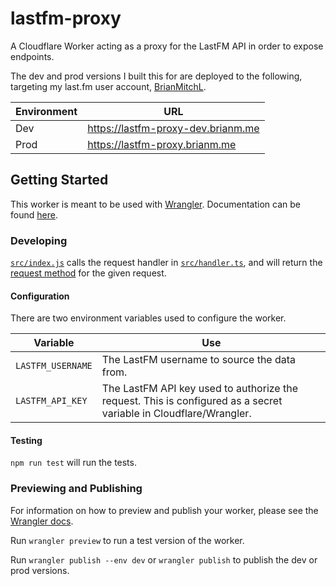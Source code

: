 # lastfm-proxy

A Cloudflare Worker acting as a proxy for the LastFM API in order to expose endpoints.

The dev and prod versions I built this for are deployed to the following, targeting my last.fm user account, [BrianMitchL](https://www.last.fm/user/BrianMitchL).

| Environment | URL                                |
| ----------- | ---------------------------------- |
| Dev         | https://lastfm-proxy-dev.brianm.me |
| Prod        | https://lastfm-proxy.brianm.me     |

## Getting Started

This worker is meant to be used with [Wrangler](https://github.com/cloudflare/wrangler). Documentation can be found [here](https://developers.cloudflare.com/workers/tooling/wrangler/).

### Developing

[`src/index.js`](./src/index.ts) calls the request handler in [`src/handler.ts`](./src/handler.ts), and will return the [request method](https://developer.mozilla.org/en-US/docs/Web/API/Request/method) for the given request.

#### Configuration

There are two environment variables used to configure the worker.

| Variable          | Use                                                                                                               |
| ----------------- | ----------------------------------------------------------------------------------------------------------------- |
| `LASTFM_USERNAME` | The LastFM username to source the data from.                                                                      |
| `LASTFM_API_KEY`  | The LastFM API key used to authorize the request. This is configured as a secret variable in Cloudflare/Wrangler. |

#### Testing

`npm run test` will run the tests.

### Previewing and Publishing

For information on how to preview and publish your worker, please see the [Wrangler docs](https://developers.cloudflare.com/workers/tooling/wrangler/commands/#publish).

Run `wrangler preview` to run a test version of the worker.

Run `wrangler publish --env dev` or `wrangler publish` to publish the dev or prod versions.
